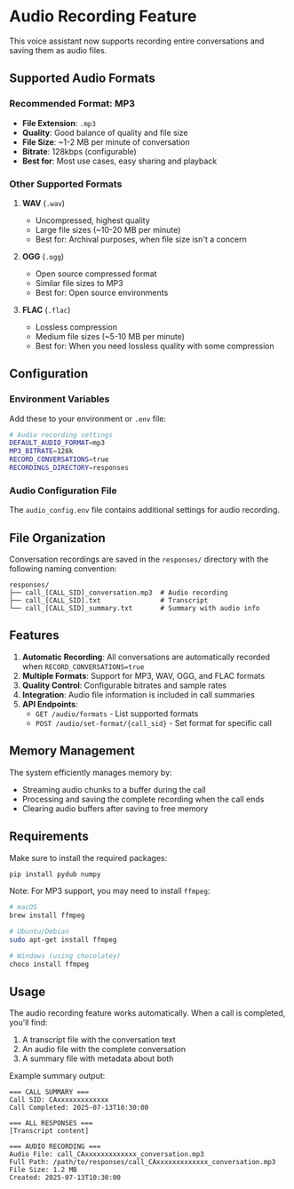 # Audio Recording Feature

This voice assistant now supports recording entire conversations and saving them as audio files.

## Supported Audio Formats

### Recommended Format: MP3
- **File Extension**: `.mp3`
- **Quality**: Good balance of quality and file size
- **File Size**: ~1-2 MB per minute of conversation
- **Bitrate**: 128kbps (configurable)
- **Best for**: Most use cases, easy sharing and playback

### Other Supported Formats

1. **WAV** (`.wav`)
   - Uncompressed, highest quality
   - Large file sizes (~10-20 MB per minute)
   - Best for: Archival purposes, when file size isn't a concern

2. **OGG** (`.ogg`)
   - Open source compressed format
   - Similar file sizes to MP3
   - Best for: Open source environments

3. **FLAC** (`.flac`)
   - Lossless compression
   - Medium file sizes (~5-10 MB per minute)
   - Best for: When you need lossless quality with some compression

## Configuration

### Environment Variables
Add these to your environment or `.env` file:

```bash
# Audio recording settings
DEFAULT_AUDIO_FORMAT=mp3
MP3_BITRATE=128k
RECORD_CONVERSATIONS=true
RECORDINGS_DIRECTORY=responses
```

### Audio Configuration File
The `audio_config.env` file contains additional settings for audio recording.

## File Organization

Conversation recordings are saved in the `responses/` directory with the following naming convention:

```
responses/
├── call_[CALL_SID]_conversation.mp3  # Audio recording
├── call_[CALL_SID].txt               # Transcript
└── call_[CALL_SID]_summary.txt       # Summary with audio info
```

## Features

1. **Automatic Recording**: All conversations are automatically recorded when `RECORD_CONVERSATIONS=true`
2. **Multiple Formats**: Support for MP3, WAV, OGG, and FLAC formats
3. **Quality Control**: Configurable bitrates and sample rates
4. **Integration**: Audio file information is included in call summaries
5. **API Endpoints**: 
   - `GET /audio/formats` - List supported formats
   - `POST /audio/set-format/{call_sid}` - Set format for specific call

## Memory Management

The system efficiently manages memory by:
- Streaming audio chunks to a buffer during the call
- Processing and saving the complete recording when the call ends
- Clearing audio buffers after saving to free memory

## Requirements

Make sure to install the required packages:

```bash
pip install pydub numpy
```

Note: For MP3 support, you may need to install `ffmpeg`:

```bash
# macOS
brew install ffmpeg

# Ubuntu/Debian
sudo apt-get install ffmpeg

# Windows (using chocolatey)
choco install ffmpeg
```

## Usage

The audio recording feature works automatically. When a call is completed, you'll find:

1. A transcript file with the conversation text
2. An audio file with the complete conversation
3. A summary file with metadata about both

Example summary output:
```
=== CALL SUMMARY ===
Call SID: CAxxxxxxxxxxxxx
Call Completed: 2025-07-13T10:30:00

=== ALL RESPONSES ===
[Transcript content]

=== AUDIO RECORDING ===
Audio File: call_CAxxxxxxxxxxxxx_conversation.mp3
Full Path: /path/to/responses/call_CAxxxxxxxxxxxxx_conversation.mp3
File Size: 1.2 MB
Created: 2025-07-13T10:30:00
```
